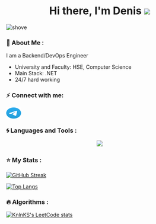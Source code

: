 <h1 align="center">Hi there, I'm Denis</a> 
<img src="https://github.com/blackcater/blackcater/raw/main/images/Hi.gif" height="32"/></h1>
<div>
  <p align="left"> <img src="https://komarev.com/ghpvc/?username=Platinaa777&label=Profile%20views&color=0e75b6&style=flat" alt="shove" /> </p>
</div>

### :speech_balloon: About Me :

I am a Backend/DevOps Engineer

- University and Faculty: HSE, Computer Science
- Main Stack: .NET
- 24/7 hard working



### :zap: Connect with me:
  <a href="https://t.me/platina_777" target="blank"><img align="center" src="https://raw.githubusercontent.com/shbov/shbov/main/telegram.svg" alt="shbov" height="30" width="40" /></a>

### :cyclone: Languages and Tools :

<p align="center">
  <a href="https://skillicons.dev">
    <img src="https://skillicons.dev/icons?i=cs,dotnet,c,cpp,git,docker,kubernetes,elasticsearch,js,jenkins,kafka,linux,nginx,postgres,prometheus,rabbitmq,react,redis,spring,java,python" />
  </a>
</p>

### :star: My Stats :

[![GitHub Streak](http://github-readme-streak-stats.herokuapp.com?user=Platinaa777&theme=dark&background=000000)](https://git.io/streak-stats)

[![Top Langs](https://github-readme-stats.vercel.app/api/top-langs/?username=Platinaa777&layout=compact&theme=vision-friendly-dark)](https://github.com/anuraghazra/github-readme-stats)

### :fire: Algorithms :

[![KnlnKS's LeetCode stats](https://leetcode-stats-six.vercel.app/api?username=platina777&theme=dark)](https://github.com/KnlnKS/leetcode-stats)
